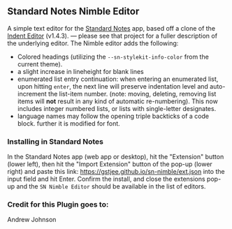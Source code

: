 ## Standard Notes Nimble Editor

A simple text editor for the [Standard Notes](https://standardnotes.org/) app, based off a clone of the [Indent Editor](https://github.com/MaxLap/standard-notes-indent-editor) (v1.4.3). — please see that project for a fuller description of the underlying editor. The Nimble editor adds the following:

- Colored headings (utilizing the `--sn-stylekit-info-color` from the current theme).
- a slight increase in lineheight for blank lines
- enumerated list entry continuation: when entering an enumerated list, upon hitting `enter`, the next line will preserve indentation level and auto-increment the list-item number. (note: moving, deleting, removing list items will **not** result in any kind of automatic re-numbering). This now includes integer numbered lists, or lists with single-letter designates.
- language names may follow the opening triple backticks of a code block.
further it is modified for font.

### Installing in Standard Notes

In the Standard Notes app (web app or desktop), hit the "Extension" button (lower left), then hit the "Import Extension" button of the pop-up (lower right) and paste this link: https://gstjee.github.io/sn-nimble/ext.json into the input field and hit Enter.  Confirm the install, and close the extensions pop-up and the `SN Nimble Editor` should be available in the list of editors.

### Credit for this Plugin goes to:
Andrew Johnson